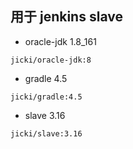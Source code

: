 ## 用于 jenkins slave 


* oracle-jdk  1.8_161      
```
jicki/oracle-jdk:8
```

* gradle  4.5 
```
jicki/gradle:4.5
```


* slave 3.16 
```
jicki/slave:3.16
```
